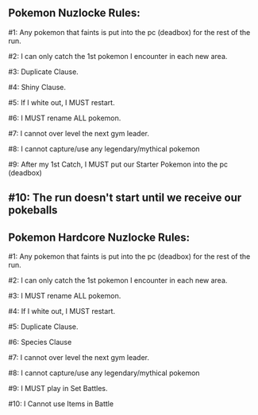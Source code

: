 Pokemon Nuzlocke Rules:
--------------------

#1: Any pokemon that faints is put into the pc
    (deadbox) for the rest of the run.

#2: I can only catch the 1st pokemon I encounter
    in each new area.

#3: Duplicate Clause.

#4: Shiny Clause.

#5: If I white out, I MUST restart.

#6: I MUST rename ALL pokemon.

#7: I cannot over level the next gym leader.

#8: I cannot capture/use any legendary/mythical
    pokemon

#9: After my 1st Catch, I MUST put our Starter
    Pokemon into the pc (deadbox)

#10: The run doesn't start until we receive 
     our pokeballs
--------------------
Pokemon Hardcore Nuzlocke Rules:
--------------------

#1: Any pokemon that faints is put into the pc
    (deadbox) for the rest of the run.

#2: I can only catch the 1st pokemon I encounter
    in each new area.

#3: I MUST rename ALL pokemon.

#4: If I white out, I MUST restart.

#5: Duplicate Clause.

#6: Species Clause

#7: I cannot over level the next gym leader.

#8: I cannot capture/use any legendary/mythical
    pokemon

#9: I MUST play in Set Battles.

#10: I Cannot use Items in Battle
